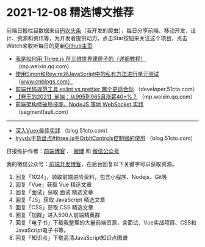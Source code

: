 # 2021-12-08 精选博文推荐

前端日报栏目数据来自[码农头条](https://toutiao.qdkfweb.cn/)（我开发的爬虫），每日分享前端、移动开发、设计、资源和资讯等，为开发者提供动力，点击Star按钮来关注这个项目，点击Watch来收听每日的更新[Github主页](https://github.com/kujian/frontendDaily)
* [我是如何用 Three.js 在三维世界建房子的（详细教程）](https://mp.weixin.qq.com/s?__biz=Mzg3OTYzMDkzMg==&mid=2247486783&idx=1&sn=fda19b1a8953e963ca962b03035bf88f) （mp.weixin.qq.com）
* [使用Sinon和Rewire对JavaScript中的私有方法进行单元测试](https://www.cnblogs.com/jaxu/p/15650411.html) （www.cnblogs.com）
* [前端代码规范工具 eslint vs prettier 哪个更适合你](https://developer.51cto.com/art/202112/694061.htm) （developer.51cto.com）
* [​【卷王的2021】前端：从995到965且涨薪40+%？](https://mp.weixin.qq.com/s?__biz=MzU5NDM5MDg1Mw==&mid=2247493602&idx=1&sn=a39bbb4a6f857d8e091aab681e034ed0) （mp.weixin.qq.com）
* [前端架构师破局技能，NodeJS 落地 WebSocket 实践](https://segmentfault.com/a/1190000041075299) （segmentfault.com）

***
* [深入Vuex最佳实践](https://blog.51cto.com/u_15448309/4758384) （blog.51cto.com）
* [#yyds干货盘点#three.js中OrbitControls控制器的使用](https://blog.51cto.com/u_11871779/4757482) （blog.51cto.com）

日报维护作者：[前端博客](https://qdkfweb.cn/) 、 [微博](http://weibo.com/kujian) 和 [微信公众号](https://open.weixin.qq.com/qr/code?username=caibaojian_com)

我的微信公众号：[前端开发博客](https://open.weixin.qq.com/qr/code?username=caibaojian_com)，在后台回复以下关键字可以获取资源。

1. 回复「1024」，领取前端进阶资料，包含小程序、Nodejs、Git等
2. 回复「Vue」获取 Vue 精选文章
3. 回复「面试」获取 面试 精选文章
4. 回复「JS」获取 JavaScript 精选文章
5. 回复「CSS」获取 CSS 精选文章
6. 回复「加群」进入500人前端精英群
7. 回复「电子书」下载我整理的大量前端资源，含面试、Vue实战项目、CSS和JavaScript电子书等。
8. 回复「知识点」下载高清JavaScript知识点图谱